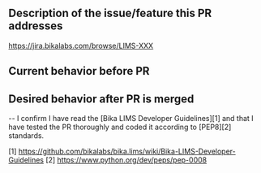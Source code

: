 ## Description of the issue/feature this PR addresses

https://jira.bikalabs.com/browse/LIMS-XXX

## Current behavior before PR

## Desired behavior after PR is merged

--
I confirm I have read the [Bika LIMS Developer Guidelines][1] and that I have
tested the PR thoroughly and coded it according to [PEP8][2] standards.

[1] https://github.com/bikalabs/bika.lims/wiki/Bika-LIMS-Developer-Guidelines
[2] https://www.python.org/dev/peps/pep-0008
